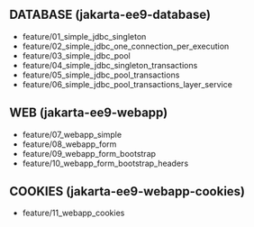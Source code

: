 ## DATABASE (jakarta-ee9-database)

* feature/01_simple_jdbc_singleton
* feature/02_simple_jdbc_one_connection_per_execution
* feature/03_simple_jdbc_pool
* feature/04_simple_jdbc_singleton_transactions
* feature/05_simple_jdbc_pool_transactions
* feature/06_simple_jdbc_pool_transactions_layer_service

## WEB (jakarta-ee9-webapp)

* feature/07_webapp_simple
* feature/08_webapp_form
* feature/09_webapp_form_bootstrap
* feature/10_webapp_form_bootstrap_headers

## COOKIES (jakarta-ee9-webapp-cookies)

* feature/11_webapp_cookies
